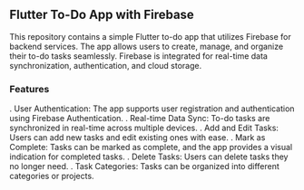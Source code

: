 ## Flutter To-Do App with Firebase


This repository contains a simple Flutter to-do app that utilizes Firebase for backend services. The app allows users to create, manage, and organize their to-do tasks seamlessly. Firebase is integrated for real-time data synchronization, authentication, and cloud storage.


### Features

. User Authentication: The app supports user registration and authentication using Firebase Authentication.
. Real-time Data Sync: To-do tasks are synchronized in real-time across multiple devices.
. Add and Edit Tasks: Users can add new tasks and edit existing ones with ease.
. Mark as Complete: Tasks can be marked as complete, and the app provides a visual indication for completed tasks.
. Delete Tasks: Users can delete tasks they no longer need.
. Task Categories: Tasks can be organized into different categories or projects.
